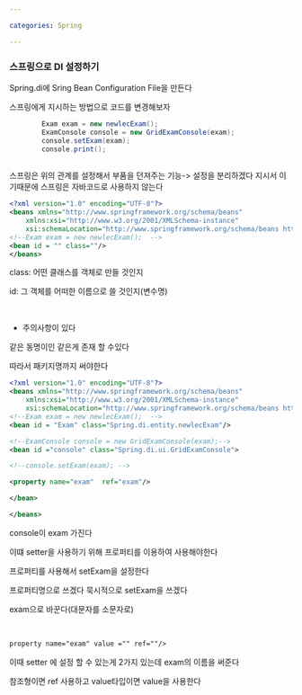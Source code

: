 ```yaml
---

categories: Spring

---
```



### 스프링으로 DI 설정하기


Spring.di에 Sring Bean Configuration File을 만든다

스프링에게 지시하는 방법으로 코드를 변경해보자
```java
		Exam exam = new newlecExam();
		ExamConsole console = new GridExamConsole(exam);
		console.setExam(exam); 
		console.print();
		
```

스프링은 위의 관계를 설정해서 부품을 던져주는 기능-> 설정을 분리하겠다
지시서 이기때문에 스프링은 자바코드로 사용하지 않는다 

```xml
<?xml version="1.0" encoding="UTF-8"?>
<beans xmlns="http://www.springframework.org/schema/beans"
	xmlns:xsi="http://www.w3.org/2001/XMLSchema-instance"
	xsi:schemaLocation="http://www.springframework.org/schema/beans http://www.springframework.org/schema/beans/spring-beans.xsd">
<!--Exam exam = new newlecExam();  -->
<bean id = "" class=""/>
</beans>

```
class: 어떤 클래스를 객체로 만들 것인지

id: 그 객체를 어떠한 이름으로 쓸 것인지(변수명)

&nbsp;

* 주의사항이 있다 

같은 동명이인 같은게 존재 할 수있다

따라서 패키지명까지 써야한다

```xml
<?xml version="1.0" encoding="UTF-8"?>
<beans xmlns="http://www.springframework.org/schema/beans"
	xmlns:xsi="http://www.w3.org/2001/XMLSchema-instance"
	xsi:schemaLocation="http://www.springframework.org/schema/beans http://www.springframework.org/schema/beans/spring-beans.xsd">
<!--Exam exam = new newlecExam();  -->
<bean id = "Exam" class="Spring.di.entity.newlecExam"/>

<!--ExamConsole console = new GridExamConsole(exam);-->
<bean id ="console" class="Spring.di.ui.GridExamConsole">

<!--console.setExam(exam); -->

<property name="exam"  ref="exam"/>

</bean>

</beans>
```
console이 exam 가진다 

이떄 setter을 사용하기 위해 프로퍼티를 이용하여 사용해야한다

프로퍼티를 사용해서 setExam을 설정한다

프로퍼티명으로 쓰겠다 묵시적으로 setExam을 쓰겠다 

exam으로 바꾼다(대문자를 소문자로) 

&nbsp;


```xml
property name="exam" value ="" ref=""/> 
```
이때 setter 에 설정 할 수 있는게 2가지 있는데 exam의 이름을 써준다

 참조형이면 ref 사용하고 value타입이면 value을 사용한다